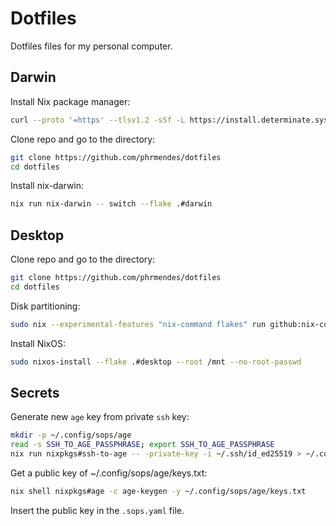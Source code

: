 # Dotfiles

Dotfiles files for my personal computer.

## Darwin

Install Nix package manager:

```sh
curl --proto '=https' --tlsv1.2 -sSf -L https://install.determinate.systems/nix | sh -s -- install
```

Clone repo and go to the directory:

```sh
git clone https://github.com/phrmendes/dotfiles
cd dotfiles
```

Install nix-darwin:

```sh
nix run nix-darwin -- switch --flake .#darwin
```

## Desktop

Clone repo and go to the directory:

```sh
git clone https://github.com/phrmendes/dotfiles
cd dotfiles
```

Disk partitioning:

```sh
sudo nix --experimental-features "nix-command flakes" run github:nix-community/disko -- --mode disko ./hosts/desktop/disko.nix --arg device '"/dev/sdX"'
```

Install NixOS:

```sh
sudo nixos-install --flake .#desktop --root /mnt --no-root-passwd
```

## Secrets

Generate new `age` key from private `ssh` key:

```sh
mkdir -p ~/.config/sops/age
read -s SSH_TO_AGE_PASSPHRASE; export SSH_TO_AGE_PASSPHRASE
nix run nixpkgs#ssh-to-age -- -private-key -i ~/.ssh/id_ed25519 > ~/.config/sops/age/keys.txt
```

Get a public key of ~/.config/sops/age/keys.txt:

```sh
nix shell nixpkgs#age -c age-keygen -y ~/.config/sops/age/keys.txt
```

Insert the public key in the `.sops.yaml` file.
